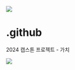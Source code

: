 <img src="https://capsule-render.vercel.app/api?type=slice&color=#48a8ff&section=header" />

# .github
2024 캡스톤 프로젝트 - 가치

<img src="https://capsule-render.vercel.app/api?type=waving&color=#48a8ff&section=footer" />
